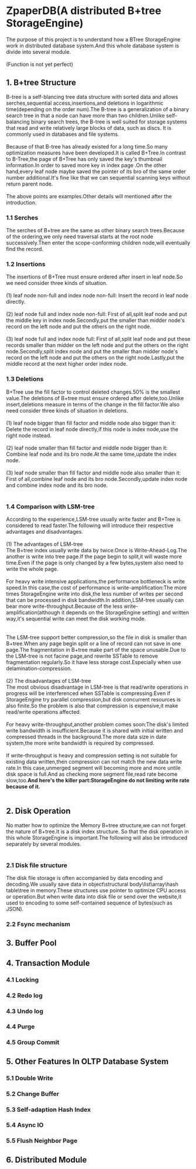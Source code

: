 # ZpaperDB(A distributed B+tree StorageEngine)
The purpose of this project is to understand how a BTree StorageEngine work in distributed database system.And this whole database system is divide into several module.<br>
<br>
(Function is not yet perfect)<br>
## 1. B+tree Structure
  B-tree is a self-blancing tree data structure with sorted data and allows serches,sequential access,insertions,and deletions in logarithmic time(depending on the order num).The B-tree is a generalization of a binary search tree in that a node can have more than two children.Unlike self-balancing binary search trees, the B-tree is well suited for storage systems that read and write relatively large blocks of data, such as discs. It is commonly used in databases and file systems.<br>
  <br>
  Because of that B-tree has already existed for a long time.So many optimization measures have been developed.It is called B+Tree.In contrast to B-Tree,the page of B+Tree has only saved the key's thumbnail information.In order to saved more key in index page .On the other hand,every leaf node maybe saved the pointer of its bro of the same order number additional.It's fine like that we can sequential scanning keys without return parent node.<br>
  <br>
  The above points are examples.Other details will mentioned after the introduction.<br>
### 1.1 Serches
  The serches of B+tree are the same as other binary search trees.Because of the ordering,we only need traversal starts at the root node successively.Then enter the scope-conforming children node,will eventually find the record.<br>
### 1.2 Insertions
  The insertions of B+Tree must ensure ordered after insert in leaf node.So we need consider three kinds of situation.<br>
  <br>
  (1) leaf node non-full and index node non-full: Insert the record in leaf node directly.<br>
  <br>
  (2) leaf node full and index node non-full: First of all,split leaf node and put the middle key in index node.Secondly,put the smaller than midder node's record on the left node and put the others on the right node.<br>
  <br>
  (3) leaf node full and index node full: First of all,split leaf node and put these records smaller than midder on the left node and put the others on the right node.Secondly,split index node and put the smaller than midder node's record on the left node and put the others on the right node.Lastly,put the middle record at the next higher order index node.<br>
### 1.3 Deletions
  B+Tree use the fill factor to control deleted changes.50% is the smallest value.The deletions of B+tree must ensure ordered after delete,too.Unlike insert,deletions measure in terms of the change in the fill factor.We also need consider three kinds of situation in deletions.<br>
  <br>
  (1) leaf node bigger than fill factor and middle node also bigger than it: Delete the record in leaf node directly,if this node is index node,use the right node instead.<br>
  <br>
  (2) leaf node smaller than fill factor and middle node bigger than it: Combine leaf node and its bro node.At the same time,update the index node.<br>
  <br>
  (3) leaf node smaller than fill factor and middle node also smaller than it: First of all,combine leaf node and its bro node.Secondly,update index node and combine index node and its bro node.<br>
  <br>
### 1.4 Comparison with LSM-tree
  According to the experience,LSM-tree usually write faster and B+Tree is considered to read faster.The following will introduce their respective advantages and disadvantages.<br>
  <br>
  (1) The advantages of LSM-tree<br>
  The B+tree index usually write data by twice.Once is Write-Ahead-Log.The another is write into tree page.If the page begin to split,it will waste more time.Even if the page is only changed by a few bytes,system also need to write the whole page.<br>
  <br>
  For heavy write intensive applications,the performance bottleneck is write speed.In this case,the cost of performance is write-amplification:The more times StorageEngine write into disk,the less number of writes per second that can be processed in disk bandwidth.In addition,LSM-tree usually can bear more write-throughput.Because of the less write-amplification(although it depends on the StorageEngine setting) and written way,it's sequential write can meet the disk working mode.<br>
  <br>  
  The LSM-tree support better compression,so the file in disk is smaller than B+tree.When any page begin split or a line of record can not save in one page.The fragmentation in B+tree make part of the space unusable.Due to the LSM-tree is not facine page,and rewrite SSTable to remove fragmentation regularly.So it have less storage cost.Especially when use delamination-compression.<br>
  <br>
  (2) The disadvantages of LSM-tree<br>
  The most obvious disadvantage in LSM-tree is that read/write operations in progress will be interferenced when SSTable is compressing.Even if StorageEngine try parallel compression,but disk concurrent resources is also finite.So the problem is also that compression is expensive,it make read/write operations affected.<br>
  <br>
  For heavy write-throughput,another problem comes soon:The disk's limited write bandwidth is insufficient.Because it is shared with initial written and compressed threads in the background.The more data size in date system,the more write bandwidth is required by compressed.<br>
  <br>
  If write-throughput is heavy and compression setting is not suitable for existing data written,then compression can not match the new data write rate.In this case,unmerged segment will becoming more and more untile disk space is full.And as checking more segment file,read rate become slow,too.**And here's the killer part:StorageEngine do not limiting write rate because of it.**<br>
  <br>
## 2. Disk Operation
  No matter how to optimize the Memory B+tree structure,we can not forget the nature of B+tree.It is a disk index structure. So that the disk operation in this whole StorageEngine is important.The following will also be introduced separately by several modules.<br>
  <br>
### 2.1 Disk file structure 
  The disk file storage is often accompanied by data encoding and decoding.We usually save data in object\structural body\list\array\hash table\tree in memory.These structures use pointer to optimize CPU access or operation.But when write data into disk file or send over the website,it used to encoding to some self-contained sequence of bytes(such as JSON).
### 2.2 Fsync mechanism
  
## 3. Buffer Pool
## 4. Transaction Module
### 4.1 Locking
### 4.2 Redo log 
### 4.3 Undo log
### 4.4 Purge
### 4.5 Group Commit
## 5. Other Features In OLTP Database System 
### 5.1 Double Write
### 5.2 Change Buffer
### 5.3 Self-adaption Hash Index
### 5.4 Async IO
### 5.5 Flush Neighbor Page
## 6. Distributed Module
